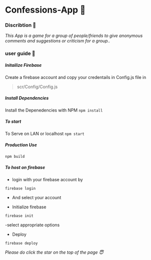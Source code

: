 # Confessions-App :thought_balloon:



### Discribtion :pencil:
*This App is a game for a group of people/friends to give anonymous comments and suggestions or criticism for a group..*




### user guide :ledger:


   ##### Initailize Firebase  
Create a firebase account and copy your credentails in Config.js file in 
> scr/Config/Config.js



   ##### Install Dependencies
Install the Depenedencies with NPM
```npm install```



   ##### To start
To Serve on LAN or localhost
```npm start```



   ##### Production Use
```npm build```




##### To host on firebase


- login with your firebase account by 

```firebase login```

- And select your account


- Initialize firebase

```firebase init```

-select appropriate options

- Deploy

```firebase deploy```







*Please do click the star on the top of the page :innocent:*
